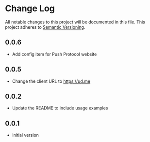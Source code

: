 # Change Log

All notable changes to this project will be documented in this file. This
project adheres to [Semantic Versioning](http://semver.org/).

## 0.0.6

- Add config item for Push Protocol website

## 0.0.5

- Change the client URL to https://ud.me

## 0.0.2

- Update the README to include usage examples

## 0.0.1

- Initial version

